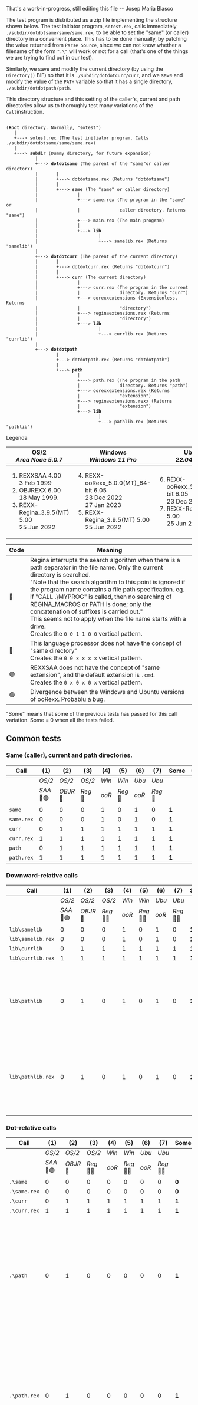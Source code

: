 That's a work-in-progress, still editing this file -- Josep Maria Blasco

The test program is distributed as a zip file implementing the structure shown below. The test initiator program, `sotest.rex`, calls immediately `./subdir/dotdotsame/same/same.rex`, to be able to set the "same" (or caller) directory in a convenient place. This has to be done manually, by patching the value returned from `Parse Source`, since we can not know whether a filename of the form `".\"` will work or not for a call (that's one of the things we are trying to find out in our test).

Similarly, we save and modify the current directory (by using the `Directory()` BIF) so that it is `./subdir/dotdotcurr/curr`, and we save and modify the value of the `PATH` variable so that it has a single directory, `./subdir/dotdotpath/path`.

This directory structure and this setting of the caller's, current and path directories allow us to thoroughly test many variations of the `Call`instruction.

<pre><code>   
(<b>Root</b> directory. Normally, "sotest")
   |
   +---> sotest.rex (The test initiator program. Calls ./subdir/dotdotsame/same/same.rex)
   |
   +---> <b>subdir</b> (Dummy directory, for future expansion)
           |
           +---> <b>dotdotsame</b> (The parent of the "same"or caller directorY)
           |       |
           |       +---> dotdotsame.rex (Returns "dotdotsame")
           |       |
           |       +---> <b>same</b> (The "same" or caller directory)
           |               |
           |               +---> same.rex (The program in the "same" or
           |               |               caller directory. Returns "same")
           |               +---> main.rex (The main program)
           |               |
           |               +---> <b>lib</b>
           |                       |
           |                       +---> samelib.rex (Returns "samelib")
           |
           +---> <b>dotdotcurr</b> (The parent of the current directory)
           |       |
           |       +---> dotdotcurr.rex (Returns "dotdotcurr")
           |       |
           |       +---> <b>curr</b> (The current directory)
           |               |
           |               +---> curr.rex (The program in the current
           |               |               directory. Returns "curr")
           |               +---> oorexxextensions (Extensionless. Returns
           |               |               "directory")
           |               +---> reginaextensions.rex (Returns
           |               |               "directory")
           |               +---> <b>lib</b>
           |                       |
           |                       +---> currlib.rex (Returns "currlib")
           |
           +---> <b>dotdotpath</b>
                   |
                   +---> dotdotpath.rex (Returns "dotdotpath")
                   |
                   +---> <b>path</b>
                           |
                           +---> path.rex (The program in the path
                           |               directory. Returns "path")
                           +---> oorexxextensions.rex (Returns
                           |               "extension")
                           +---> reginaextensions.rexx (Returns
                           |               "extension")
                           +---> <b>lib</b>
                                   |
                                   +---> pathlib.rex (Returns "pathlib")
</code></pre>

Legenda

| OS/2<br>*Arca Noae 5.0.7* | Windows<br>*Windows 11 Pro* | Ubuntu<br>*22.04.01 LTS* |
| --- | --- | --- |
| <ol><li>REXXSAA 4.00<br>3 Feb 1999</li><li>OBJREXX 6.00<br>18 May 1999.</li><li>REXX-Regina_3.9.5(MT) 5.00<br>25 Jun 2022</li></ol> | <ol start="4"><li>REXX-ooRexx_5.0.0(MT)_64-bit 6.05<br>23 Dec 2022<br>27 Jan 2023</li><li>REXX-Regina_3.9.5(MT) 5.00<br>25 Jun 2022</li></ol> | <ol start="6"><li>REXX-ooRexx_5.0.0(MT)\_64-bit 6.05<br>23 Dec 2022</li><li>REXX-Regina_3.9.5 5.00<br>25 Jun 2022</li></ol> |

| Code | Meaning |
| ---  | ---|
| 🔴 | Regina interrupts the search algorithm when there is a path separator in the file name. Only the current directory is searched.<br>"Note that the search algorithm to this point is ignored if the program name contains a file path specification. eg. if "CALL .\MYPROG" is called, then no searching of REGINA_MACROS or PATH is done; only the concatenation of suffixes is carried out."<br>This seems not to apply when the file name starts with a drive.<br>Creates the `0 0 1 1 0 0` vertical pattern.|
| 🔵 | This language processor does not have the concept of "same directory"<br>Creates the `0 0 x x x x` vertical pattern. |
| 🟢 | REXXSAA does not have the concept of "same extension", and the default extension is `.cmd`.<br>Creates the `0 x 0 x 0 x` vertical pattern. |
| 🟣 | Divergence between the Windows and Ubuntu versions of ooRexx. Probablu a bug. |


"Some" means that some of the previous tests has passed for this call variation. Some = 0 when all the tests failed.

## Common tests

### Same (caller), current and path directories.

| Call | (1) | (2) | (3) | (4) | (5) | (6) | (7) | **Some** | Comments |
| ---    | --- | --- | --- | --- | --- | --- | --- | --- | --- |
| | *OS/2* | *OS/2* | *OS/2* | *Win* | *Win* | *Ubu* | *Ubu* |  | |
| | *SAA*<br>🔵🟢 | *OBJR*<br>🔵 | *Reg*<br>🔵 | *ooR* | *Reg*<br>🔵 | *ooR* | *Reg*<br>🔵 |  | |
| `same` | 0 | 0 | 0 | 1 | 0 | 1 | 0 | **1** |  |
| `same.rex` | 0 | 0 | 0 | 1 | 0 | 1 | 0 | **1** |  |
| `curr` | 0 | 1 | 1 | 1 | 1 | 1 | 1 | **1** | |
| `curr.rex` | 1 | 1 | 1 | 1 | 1 | 1 | 1 | **1** | |
| `path` | 0 | 1 | 1 | 1 | 1 | 1 | 1 | **1** |  |
| `path.rex` | 1 | 1 | 1 | 1 | 1 | 1 | 1 | **1** | |

### Downward-relative calls

| Call | (1) | (2) | (3) | (4) | (5) | (6) | (7) | **Some** | Comments |
| ---    | --- | --- | --- | --- | --- | --- | --- | --- | --- |
| | *OS/2* | *OS/2* | *OS/2* | *Win* | *Win* | *Ubu* | *Ubu* |  | |
| | *SAA*<br>🔵🟢 | *OBJR*<br>🔵 | *Reg*<br>🔵🔴 | *ooR* | *Reg*<br>🔵🔴 | *ooR* | *Reg*<br>🔵🔴 |  | |
| `lib\samelib` | 0 | 0 | 0 | 1 | 0 | 1 | 0 | **1** |  |
| `lib\samelib.rex` | 0 | 0 | 0 | 1 | 0 | 1 | 0 | **1** |  |
| `lib\currlib` | 0 | 1 | 1 | 1 | 1 | 1 | 1 | **1** |  |
| `lib\currlib.rex` | 1 | 1 | 1 | 1 | 1 | 1 | 1 | **1** |   |
| `lib\pathlib` | 0 | 1 | 0 | 1 | 0 | 1 | 0 | **1** | REXXSAA seems to limit the search to the current directory because there is a "\\" character |
| `lib\pathlib.rex` | 0 | 1 | 0 | 1 | 0 | 1 | 0 | **1** | REXXSAA seems to limit the search to the current directory because there is a "\\" character |

### Dot-relative calls

| Call | (1) | (2) | (3) | (4) | (5) | (6) | (7) | **Some** | Comments |
| ---    | --- | --- | --- | --- | --- | --- | --- | --- | --- |
| | *OS/2* | *OS/2* | *OS/2* | *Win* | *Win* | *Ubu* | *Ubu* |  | |
| | *SAA*<br>🔵🟢 | *OBJR*<br>🔵 | *Reg*<br>🔵🔴 | *ooR* | *Reg*<br>🔵🔴 | *ooR* | *Reg*<br>🔵🔴 |  | |
| `.\same` | 0 | 0 | 0 | 0 | 0 | 0 | 0 | **0** |  |
| `.\same.rex` | 0 | 0 | 0 | 0 | 0 | 0 | 0 | **0** |  |
| `.\curr` | 0 | 1 | 1 | 1 | 1 | 1 | 1 | **1** |  |
| `.\curr.rex` | 1 | 1 | 1 | 1 | 1 | 1 | 1 | **1** | |
| `.\path` | 0 | 1 | 0 | 0 | 0 | 0 | 0 | **1** | REXXSAA and ooRexx stop the search and limit it to the current directory in the `.\` case<br>Only OBJREXX has love for `.\` applied to the `PATH`  |
| `.\path.rex` | 0 | 1 | 0 | 0 | 0 | 0 | 0 | **1** | REXXSAA and ooRexx stop the search and limit it to the current directory in the `.\` case<br>Only OBJREXX has love for `.\` applied to the `PATH`  |

**Additional comments**: It's interesting to see that OBJREXX does check `.\path.rex` against the directories of the `PATH`.

### Dotdot-relative calls

| Call | (1) | (2) | (3) | (4) | (5) | (6) | (7) | **Some** | Comments |
| ---    | --- | --- | --- | --- | --- | --- | --- | --- | --- |
| | *OS/2* | *OS/2* | *OS/2* | *Win* | *Win* | *Ubu* | *Ubu* |  | |
| | *SAA*<br>🔵🟢 | *OBJR*<br>🔵 | *Reg*<br>🔵🔴 | *ooR* | *Reg*<br>🔵🔴 | *ooR* | *Reg*<br>🔵🔴 |  | |
| `..\dotdotsame` | 0 | 0 | 0 | 0 | 0 | 0 | 0 | **0** | REXXSAA, ooRexx and Regina stop the search and limit it to the current directory in the `..\` case|
| `..\dotdotsame.rex` | 0 | 0 | 0 | 0 | 0 | 0 | 0 | **0** | REXXSAA, ooRexx and Regina stop the search and limit it to the current directory in the `.\` case|
| `..\dotdotcurr` | 0 | 1 | 1 | 0<br>🟣 | 1 | 1<br>🟣 | 1 | **1** |  |
| `..\dotdotcurr.rex` | 1 | 1 | 1 | 1 | 1 | 1 | 1 | **1** | |
| `..\dotdotpath` | 0 | 1 | 0 | 0 | 0 | 0 | 0 | **1** | REXXSAA and ooRexx stop the search and limit it to the current directory in the `.\` case<br>Only OBJREXX has love for `..\` applied to the `PATH` |
| `..\dotdotpath.rex` | 0 | 1 | 0 | 0 | 0 | 0 | 0 | **1** | REXXSAA and ooRexx stop the search and limit it to the current directory in the `.\` case<br>Only OBJREXX has love for `..\` applied to the `PATH` |

### Dotdot-relative calls, with a trick

| Call | (1) | (2) | (3) | (4) | (5) | (6) | (7) | **Some** | Comments |
| ---    | --- | --- | --- | --- | --- | --- | --- | --- | --- |
| | *OS/2* | *OS/2* | *OS/2* | *Win* | *Win* | *Ubu* | *Ubu* |  | |
| | *SAA*<br>🔵🟢 | *OBJR*<br>🔵 | *Reg*<br>🔵🔴 | *ooR* | *Reg*<br>🔵🔴 | *ooR* | *Reg*<br>🔵🔴 |  | | 
| `lib\..\..\dotdotsame` | 0 | 0 | 0 | 0<br>🟣 | 0 | 1<br>🟣 | 0 | **1** | |
| `lib\..\..\dotdotsame.rex` | 0 | 0 | 0 | 1 | 0 | 1 | 0 | **1** | |
| `lib\..\..\dotdotcurr` | 0 | 1 | 1 | 0<br>🟣 | 1 | 1<br>🟣 | 1 | **1** | |
| `lib\..\..\dotdotcurr.rex` | 1 | 1 | 1 | 1 | 1 | 1 | 1 | **1** | |
| `lib\..\..\dotdotpath` | 0 | 1 | 0 | 0<br> | 0 | 1<br>🟣 | 0 | **1** | |
| `lib\..\..\dotdotpath.rex` | 0 | 1 | 0 | 1 | 0 | 1 | 0 | **1** | |

## Windows- and OS/2-only tests

### Slash-relative calls

| Call | (1) | (2) | (3) | (4) | (5) |  **Some** | Comments |
| ---    | --- | --- | --- | --- | --- | --- | --- |
| | *OS/2* | *OS/2* | *OS/2* | *Win* | *Win* |   | | 
| | *SAA*<br>🔵🟢 | *OBJR*<br>🔵 | *Reg*<br>🔵🔴 | *ooR* | *Reg*<br>🔵🔴 |  | | 
| `\sotest\subdir\dotdotsame\same\same` | 0 | 0 | 0 | 0 | 0  | **0** | |
| `\sotest\subdir\dotdotsame\same\same.rex` | 0 | 0 | 0 | 0 | 0  | **0** | |
| `\dotdotcurr` | 0 | 1 | 1 | 1 | 1  | **1** | |
| `\dotdotcurr.rex` | 1 | 1 | 1 | 1 | 1  | **1** | |
| `\dotdotpath` | 0 | 0 | 0 | 0 | 0 |  **0** | |
| `\dotdotpath.rex` | 0 | 0 | 0 | 0 | 0  | **0** | |

### Drive-relative calls

| Call | (1) | (2) | (3) | (4) | (5) |  **Some** | Comments |
| ---    | --- | --- | --- | --- | --- | --- | --- |
| | *OS/2* | *OS/2* | *OS/2* | *Win* | *Win* |   | | 
| | *SAA*<br>🔵🟢 | *OBJR*<br>🔵 | *Reg*<br>🔵 | *ooR* | *Reg*<br>🔵 |  | | 
| `D:lib\samelib` | 0 | 0 | 0 | 0 | 0  | **0** | |
| `D:lib\samelib.rex` | 0 | 0 | 0 | 0 | 0  | **0** | |
| `Z:curr\curr` | 0 | 1 | 1 | 1 | 1 |  **1** | |
| `Z:curr\curr.rex` | 1 | 1 | 1 | 1 | 1  | **1** | |
| `Y:path\path` | 0 | 1 | 1 | 1 | 1 |  **1** |  |
| `Y:path\path.rex` | 1 | 1 | 1 | 1 | 1 | **1** | |

### Absolute calls

| Call | (1) | (2) | (3) | (4) | (5) |  **Some** | Comments |
| ---    | --- | --- | --- | --- | --- | --- | --- |
| | *OS/2* | *OS/2* | *OS/2* | *Win* | *Win* |   | | 
| | *SAA*<br>🟢 | *OBJR*<br> | *Reg*<br> | *ooR* | *Reg*<br> |  | | 
| `D:\sotest\subdir\dotdotsame\same\same` | 0 | 1 | 1 | 1 | 1  | **1** |  |
| `D:\sotest\subdir\dotdotsame\same\same.rex` | 1 | 1 | 1 | 1 | 1  | **1** | |
| `Z:\curr\curr` | 0 | 1 | 1 | 1 | 1 |  **1** |  |
| `Z:\curr\curr.rex` | 1 | 1 | 1 | 1 | 1 | **1** | |
| `Y:\path\path` | 0 | 1 | 1 | 1 | 1 |  **1** |  |
| `Y:\path\path.rex` | 1 | 1 | 1 | 1 | 1 | **1** | |
